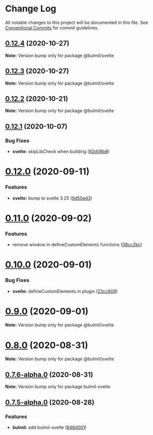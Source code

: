 # Change Log

All notable changes to this project will be documented in this file.
See [Conventional Commits](https://conventionalcommits.org) for commit guidelines.

## [0.12.4](https://github.com/gomah/bulmil/compare/v0.12.3...v0.12.4) (2020-10-27)

**Note:** Version bump only for package @bulmil/svelte





## [0.12.3](https://github.com/gomah/bulmil/compare/v0.12.2...v0.12.3) (2020-10-27)

**Note:** Version bump only for package @bulmil/svelte





## [0.12.2](https://github.com/gomah/bulmil/compare/v0.12.1...v0.12.2) (2020-10-21)

**Note:** Version bump only for package @bulmil/svelte





## [0.12.1](https://github.com/gomah/bulmil/compare/v0.12.0...v0.12.1) (2020-10-07)


### Bug Fixes

* **svelte:** skipLibCheck when building ([92d08b8](https://github.com/gomah/bulmil/commit/92d08b885fd3c21dd205d1caaf88a670bf5b9b0a))





# [0.12.0](https://github.com/gomah/bulmil/compare/v0.11.0...v0.12.0) (2020-09-11)


### Features

* **svelte:** bump to svelte 3.25 ([9d50ed3](https://github.com/gomah/bulmil/commit/9d50ed3f858fbe4c21c05799992b3d055327d602))





# [0.11.0](https://github.com/gomah/bulmil/compare/v0.10.0...v0.11.0) (2020-09-02)


### Features

* remove window in defineCustomElements functions ([08cc2bc](https://github.com/gomah/bulmil/commit/08cc2bcace9e3e76d67a4204e7596ea11a3bb6ba))





# [0.10.0](https://github.com/gomah/bulmil/compare/v0.9.0...v0.10.0) (2020-09-01)


### Bug Fixes

* **svelte:** defineCustomElements in plugin ([23cc609](https://github.com/gomah/bulmil/commit/23cc6094fba38d5e883c9b5f4e664f0cb2760b5e))





# [0.9.0](https://github.com/gomah/bulmil/compare/v0.8.0...v0.9.0) (2020-09-01)

**Note:** Version bump only for package @bulmil/svelte





# [0.8.0](https://github.com/gomah/bulmil/compare/v0.7.6-alpha.0...v0.8.0) (2020-08-31)

**Note:** Version bump only for package @bulmil/svelte





## [0.7.6-alpha.0](https://github.com/gomah/bulmil/compare/v0.7.5-alpha.0...v0.7.6-alpha.0) (2020-08-31)

**Note:** Version bump only for package bulmil-svelte





## [0.7.5-alpha.0](https://github.com/gomah/bulmil/compare/v0.7.4-alpha.0...v0.7.5-alpha.0) (2020-08-28)


### Features

* **bulmil:** add bulmil-svelte ([846d001](https://github.com/gomah/bulmil/commit/846d001717ba57f53416003547f3950c17cc2a46))
